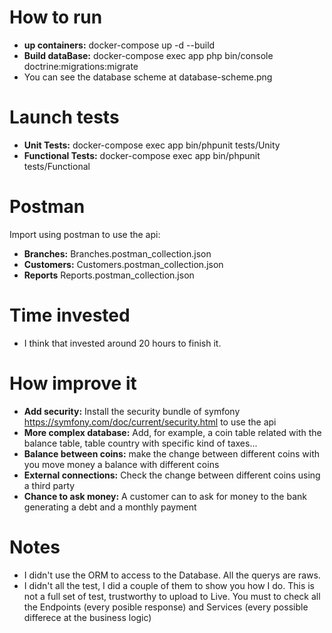 # How to run

- **up containers:** docker-compose up -d --build
- **Build dataBase:**  docker-compose exec app php bin/console doctrine:migrations:migrate
- You can see the database scheme at database-scheme.png

# Launch tests
- **Unit Tests:** docker-compose exec app bin/phpunit tests/Unity
- **Functional Tests:** docker-compose exec app bin/phpunit tests/Functional

# Postman
Import using postman to use the api:
- **Branches:** Branches.postman_collection.json
- **Customers:** Customers.postman_collection.json
- **Reports** Reports.postman_collection.json

# Time invested
- I think that invested around 20 hours to finish it.

# How improve it
- **Add security:** Install the security bundle of symfony https://symfony.com/doc/current/security.html to use the api
- **More complex database:** Add, for example, a coin table related with the balance table, table country with specific kind of taxes...
- **Balance between coins:** make the change between different coins with you move money a balance with different coins
- **External connections:** Check the change between different coins using a third party 
- **Chance to ask money:** A customer can to ask for money to the bank generating a debt and a monthly payment 

# Notes
- I didn't use the ORM to access to the Database. All the querys are raws.
- I didn't all the test, I did a couple of them to show you how I do.
    This is not a full set of test, trustworthy to upload to Live. 
    You must to check all the Endpoints (every posible response) and Services (every possible differece at the business logic)